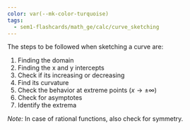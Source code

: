 ```yaml
---
color: var(--mk-color-turquoise)
tags:
  - sem1-flashcards/math_ge/calc/curve_sketching
---
```

The steps to be followed when sketching a curve are:
1. Finding the domain
2. Finding the x and y intercepts
3. Check if its increasing or decreasing
4. Find its curvature
5. Check the behavior at extreme points ($x\to \pm \infty$)
6. Check for asymptotes
7. Identify the extrema

*Note:* In case of rational functions, also check for symmetry.

